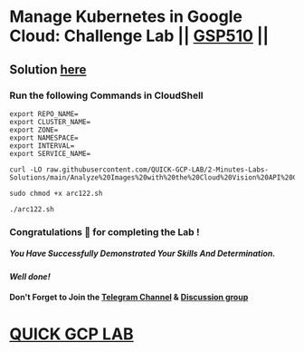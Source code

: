 # Manage Kubernetes in Google Cloud: Challenge Lab || [GSP510](https://www.cloudskillsboost.google/focuses/58179?parent=catalog) ||

## Solution [here]()

### Run the following Commands in CloudShell

```
export REPO_NAME=
export CLUSTER_NAME=
export ZONE=
export NAMESPACE=
export INTERVAL=
export SERVICE_NAME=
```
```
curl -LO raw.githubusercontent.com/QUICK-GCP-LAB/2-Minutes-Labs-Solutions/main/Analyze%20Images%20with%20the%20Cloud%20Vision%20API%20Challenge%20Lab/arc122.sh

sudo chmod +x arc122.sh

./arc122.sh
```

### Congratulations 🎉 for completing the Lab !

##### *You Have Successfully Demonstrated Your Skills And Determination.*

#### *Well done!*

#### Don't Forget to Join the [Telegram Channel](https://t.me/QuickGcpLab) & [Discussion group](https://t.me/QuickGcpLabChats)

# [QUICK GCP LAB](https://www.youtube.com/@quickgcplab)
